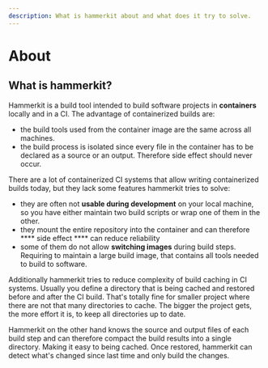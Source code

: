 ```yaml
---
description: What is hammerkit about and what does it try to solve.
---
```


# About

## What is hammerkit?

Hammerkit is a build tool intended to build software projects in **containers** locally and in a CI. The advantage of containerized builds are:

* the build tools used from the container image are the same across all machines.&#x20;
* the build process is isolated since every file in the container has to be declared as a source or an output. Therefore side effect should never occur.

There are a lot of containerized CI systems that allow writing containerized builds today, but they lack some features hammerkit tries to solve:

* they are often not **usable during development** on your local machine, so you have either maintain two build scripts or wrap one of them in the other.
* they mount the entire repository into the container and can therefore **** side effect **** can reduce reliability
* some of them do not allow **switching images** during build steps. Requiring to maintain a large build image, that contains all tools needed to build to software.

Additionally hammerkit tries to reduce complexity of build caching in CI systems. Usually you define a directory that is being cached and restored before and after the CI build. That's totally fine for smaller project where there are not that many directories to cache. The bigger the project gets, the more effort it is, to keep all directories up to date.&#x20;

Hammerkit on the other hand knows the source and output files of each build step and can therefore compact the build results into a single directory. Making it easy to being cached. Once restored, hammerkit can detect what's changed since last time and only build the changes.

